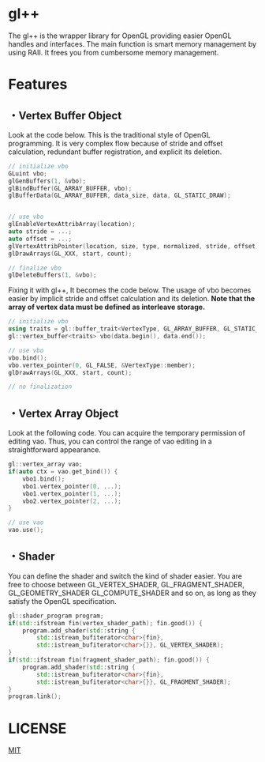 # gl++

The gl++ is the wrapper library for OpenGL providing easier OpenGL handles and interfaces. 
The main function is smart memory management by using RAII.
It frees you from cumbersome memory management. 

# Features

## ・Vertex Buffer Object

Look at the code below. This is the traditional style of OpenGL programming. 
It is very complex flow because of stride and offset calculation, redundant buffer registration, and explicit its deletion.

```c++
// initialize vbo
GLuint vbo;
glGenBuffers(1, &vbo);
glBindBuffer(GL_ARRAY_BUFFER, vbo);
glBufferData(GL_ARRAY_BUFFER, data_size, data, GL_STATIC_DRAW);


// use vbo
glEnableVertexAttribArray(location);
auto stride = ...;
auto offset = ...;
glVertexAttribPointer(location, size, type, normalized, stride, offset);
glDrawArrays(GL_XXX, start, count);

// finalize vbo
glDeleteBuffers(1, &vbo);
```

Fixing it with gl++, It becomes the code below. 
The usage of vbo becomes easier by implicit stride and offset calculation and its deletion.
**Note that the array of vertex data must be defined as interleave storage.**
```c++
// initialize vbo
using traits = gl::buffer_trait<VertexType, GL_ARRAY_BUFFER, GL_STATIC_DRAW>;
gl::vertex_buffer<traits> vbo(data.begin(), data.end());

// use vbo
vbo.bind();
vbo.vertex_pointer(0, GL_FALSE, &VertexType::member);
glDrawArrays(GL_XXX, start, count);

// no finalization
```

## ・Vertex Array Object

Look at the following code. You can acquire the temporary permission of editing vao.
Thus, you can control the range of vao editing in a straightforward appearance.

```c++
gl::vertex_array vao;
if(auto ctx = vao.get_bind()) {
    vbo1.bind();
    vbo1.vertex_pointer(0, ...);
    vbo1.vertex_pointer(1, ...);
    vbo2.vertex_pointer(2, ...);
}

// use vao
vao.use();
```

## ・Shader

You can define the shader and switch the kind of shader easier.
You are free to choose between GL_VERTEX_SHADER, GL_FRAGMENT_SHADER, GL_GEOMETRY_SHADER GL_COMPUTE_SHADER and so on, 
as long as they satisfy the OpenGL specification.

```c++
gl::shader_program program;
if(std::ifstream fin(vertex_shader_path); fin.good()) {
    program.add_shader(std::string { 
        std::istream_bufiterator<char>{fin},
        std::istream_bufiterator<char>{}}, GL_VERTEX_SHADER);
}
if(std::ifstream fin(fragment_shader_path); fin.good()) {
    program.add_shader(std::string {
        std::istream_bufiterator<char>{fin},
        std::istream_bufiterator<char>{}}, GL_FRAGMENT_SHADER);
}
program.link();
```

# LICENSE

[MIT](LICENSE)